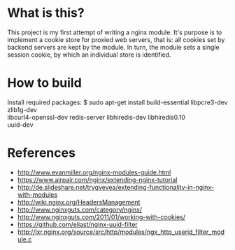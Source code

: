 # What is this?
This project is my first attempt of writing a nginx module. It's purpose is
to implement a cookie store for proxied web servers, that is: all cookies
set by backend servers are kept by the module. In turn, the module sets
a single session cookie, by which an individual store is identified.

# How to build
Install required packages:
    $ sudo apt-get install build-essential libpcre3-dev zlib1g-dev \
      libcurl4-openssl-dev redis-server libhiredis-dev libhiredis0.10 \
      uuid-dev

# References
* http://www.evanmiller.org/nginx-modules-guide.html
* https://www.airpair.com/nginx/extending-nginx-tutorial
* http://de.slideshare.net/trygvevea/extending-functionality-in-nginx-with-modules
* http://wiki.nginx.org/HeadersManagement
* http://www.nginxguts.com/category/nginx/
* http://www.nginxguts.com/2011/01/working-with-cookies/
* https://github.com/eliast/nginx-uuid-filter
* http://lxr.nginx.org/source/src/http/modules/ngx_http_userid_filter_module.c

